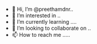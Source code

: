 - 👋 Hi, I’m @preethamdnr..
- 👀 I’m interested in ..
- 🌱 I’m currently learning ....
- 💞️ I’m looking to collaborate on ..
- 📫 How to reach me .....
<!---
preethamdnr/preethamdnr is a ✨ special ✨ repository because its `README.md` (this file) appears on your GitHub profile.
You can click the Preview link to take a look at your changes.
--->
